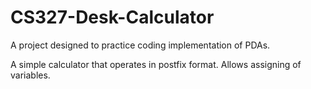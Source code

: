 # CS327-Desk-Calculator
 A project designed to practice coding implementation of PDAs.

A simple calculator that operates in postfix format.
Allows assigning of variables.
